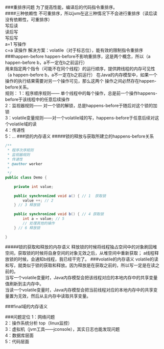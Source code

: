 ###重排序问题
为了提高性能，编译后的代码指令重排序。  
####三种依赖性
不可重排序，所以jvm在这三种情况下不会进行重排序（读后读没有依赖性，可重排序）  
写后读  
读后写  
写后写  
a=1  写操作  
c=a  读操作
解决方案：volatile（对于标志位），能有效的限制指令重排序
###happen-before
happen-before不影响重排序，这是两个概念，所以（a happen-before b，a不一定在b之前运行）  
用来指定两个指令（可能不在同个线程）的运行顺序，提供跨线程的内存可见性
（a happen-before b，a不一定在b之前运行）
在Java的内存模型中，如果一个操作的执行结果需要对另一个操作可见，那么这两个
操作之间必然存在happen-before关系。  
规则：
1：程序顺序规则—— 单个线程中的每个操作，总是前一个操作happens-before于该线程中的任意后续操作  
2：监视器规则—— 对一个锁的解锁，总是happens-before于随后对这个锁的加锁  
3：volatile变量规则——对一个volatile域的写，happens-before于任意后续对这个volatile域的读  
4：传递性  
5：...
###锁的内存语义
#####锁的释放与获取所建立的happens-before关系
```java
/**
 * 程序次序规则 
 * 监视器规则
 * 传递性
 * @author worker
 *
 */
public class Demo {
	
	private int value;
	
	public synchronized void a() { // 1  获取锁
		value ++; // 2
	} // 3 释放锁
	
	public synchronized void b() { // 4 获取锁
		int a = value; // 5
		// 处理其他的操作 
	} // 6 释放锁
	
}
```
#####锁的获取和释放的内存语义
释放锁的时候将线程独占空间中的对象刷回堆空间，获取锁的时候将自身空间的对象无效之后，从堆空间中重新获取；
a线程释放锁的时候，会通知b线程，我已经干完了。
###volatile的内存语义
volatile的读和写，就类似于锁的获取和释放。因为释放是在获取之前的，所以写一定是在读之前的。  
当写一个volatile变量时，Java内存模型会把该线程对应的本地内存中的共享变量值刷新到主内存中。  
当读一个volatile变量时，Java内存模型会把当前线程对应的本地内存中的共享变量置为无效，然后从主内存中读取共享变量。  

###final域的内存语义

###问题定位
1：网络问题  
2：操作系统分析 top（linux监控）  
3：虚拟机（jvm工具——jconsole），其实日志也能发现问题   
4：数据库层面  
5：代码层面  
